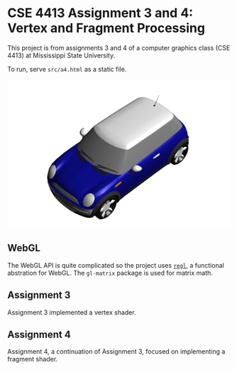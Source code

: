 # CSE 4413 Assignment 3 and 4: Vertex and Fragment Processing

This project is from assignments 3 and 4 of a computer graphics class (CSE 4413) at Mississippi State University.

To run, serve `src/a4.html` as a static file.

![rendered-car]

## WebGL

The WebGL API is quite complicated so the project uses [`regl`](https://github.com/regl-project/regl), a functional abstration for WebGL.
The `gl-matrix` package is used for matrix math.

## Assignment 3

Assignment 3 implemented a vertex shader.

## Assignment 4

Assignment 4, a continuation of Assignment 3, focused on implementing a fragment shader.

[rendered-car]: static/img/rendered-car.png
